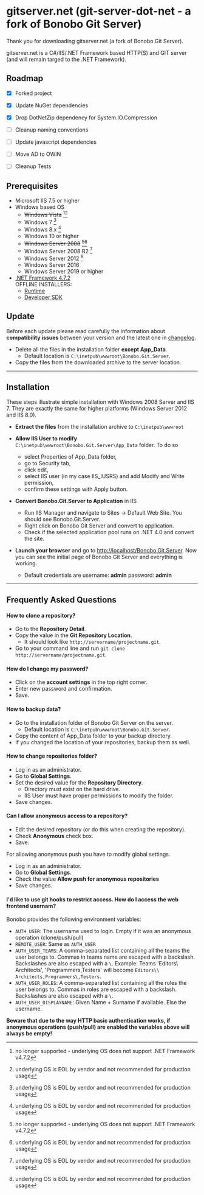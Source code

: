 gitserver.net (git-server-dot-net - a fork of Bonobo Git Server)
==============================================

Thank you for downloading gitserver.net (a fork of Bonobo Git Server).  

gitserver.net is a C#/IIS/.NET Framework based HTTP(S) and GIT server (and will remain targed to the .NET Framework).

Roadmap
-----------------------------------------------
- [x] Forked project
- [x] Update NuGet dependencies
- [x] Drop DotNetZip dependency for System.IO.Compression
- [ ] Cleanup naming conventions
- [ ] Update javascript dependencies
- [ ] Move AD to OWIN
- [ ] Cleanup Tests
  


Prerequisites
-----------------------------------------------
* Microsoft IIS 7.5 or higher
* Windows based OS
    * ~~Windows Vista~~ [^1][^2]
    * Windows 7 [^2]
    * Windows 8.x [^2]
    * Windows 10 or higher
    * ~~Windows Server 2008~~ [^1][^2]
    * Windows Server 2008 R2 [^2]
    * Windows Server 2012 [^2]
    * Windows Server 2016
    * Windows Server 2019 or higher
* [.NET Framework 4.7.2](https://dotnet.microsoft.com/en-us/download/dotnet-framework/net472)  
    OFFLINE INSTALLERS:  
    * [Runtime](https://dotnet.microsoft.com/en-us/download/dotnet-framework/thank-you/net472-offline-installer)  
    * [Developer SDK](https://dotnet.microsoft.com/en-us/download/dotnet-framework/thank-you/net472-developer-pack-offline-installer)
    


Update
-----------------------------------------------

Before each update please read carefully the information about **compatibility issues** between your version and the latest one in [changelog](/changelog.md).

* Delete all the files in the installation folder **except App_Data**.
    * Default location is `C:\inetpub\wwwroot\Bonobo.Git.Server`.
* Copy the files from the downloaded archive to the server location.


<hr />



Installation
-----------------------------------------------

These steps illustrate simple installation with Windows 2008 Server and IIS 7. They are exactly the same for higher platforms (Windows Server 2012 and IIS 8.0).

* **Extract the files** from the installation archive to `C:\inetpub\wwwroot`

* **Allow IIS User to modify** `C:\inetpub\wwwroot\Bonobo.Git.Server\App_Data` folder. To do so
    * select Properties of App_Data folder,
    * go to Security tab, 
    * click edit, 
    * select IIS user (in my case IIS_IUSRS) and add Modify and Write permission,
    * confirm these settings with Apply button.

* **Convert Bonobo.Git.Server to Application** in IIS
    * Run IIS Manager and navigate to Sites -> Default Web Site. You should see Bonobo.Git.Server.
    * Right click on Bonobo Git Server and convert to application.
    * Check if the selected application pool runs on .NET 4.0 and convert the site.

* **Launch your browser** and go to [http://localhost/Bonobo.Git.Server](http://localhost/Bonobo.Git.Server). Now you can see the initial page of Bonobo Git Server and everything is working.
    * Default credentials are username: **admin** password: **admin**


<hr />


Frequently Asked Questions
-----------------------------------------------

#### How to clone a repository?

* Go to the **Repository Detail**.
* Copy the value in the **Git Repository Location**.
    * It should look like `http://servername/projectname.git`.
* Go to your command line and run `git clone http://servername/projectname.git`.

#### How do I change my password?

* Click on the **account settings** in the top right corner.
* Enter new password and confirmation.
* Save.

#### How to backup data?

* Go to the installation folder of Bonobo Git Server on the server.
    * Default location is `C:\inetpub\wwwroot\Bonobo.Git.Server`.
* Copy the content of App_Data folder to your backup directory.
* If you changed the location of your repositories, backup them as well.

#### How to change repositories folder?

* Log in as an administrator.
* Go to **Global Settings**.
* Set the desired value for the **Repository Directory**.
    * Directory must exist on the hard drive.
    * IIS User must have proper permissions to modify the folder.
* Save changes.    

#### Can I allow anonymous access to a repository?

* Edit the desired repository (or do this when creating the repository).
* Check **Anonymous** check box.
* Save.

For allowing anonymous push you have to modify global settings.

* Log in as an administrator.
* Go to **Global Settings**.
* Check the value **Allow push for anonymous repositories**
* Save changes.

#### I'd like to use git hooks to restrict access. How do I access the web frontend usernam?

Bonobo provides the following environment variables:

* `AUTH_USER`: The username used to login. Empty if it was an anonymous operation (clone/push/pull)
* `REMOTE_USER`: Same as `AUTH_USER`
* `AUTH_USER_TEAMS`: A comma-separated list containing all the teams the user belongs to. Commas in teams name are escaped with a backslash. Backslashes are also escaped with a `\`. Example: Teams 'Editors\ Architects', 'Programmers,Testers' will become `Editors\\ Architects,Programmers\,Testers`.
* `AUTH_USER_ROLES`: A comma-separated list containing all the roles the user belongs to. Commas in roles are escaped with a backslash. Backslashes are also escaped with a `\`.
* `AUTH_USER_DISPLAYNAME`: Given Name + Surname if available. Else the username.

**Beware that due to the way HTTP basic authentication works, if anonymous operations (push/pull) are enabled the variables above will always be empty!**

  
[^1]: no longer supported - underlying OS does not support .NET Framework v4.7.2  
[^2]: underlying OS is EOL by vendor and not recommended for production usage      

